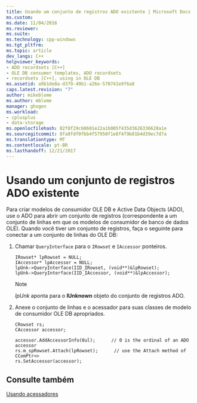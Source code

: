 ```yaml
---
title: Usando um conjunto de registros ADO existente | Microsoft Docs
ms.custom: 
ms.date: 11/04/2016
ms.reviewer: 
ms.suite: 
ms.technology: cpp-windows
ms.tgt_pltfrm: 
ms.topic: article
dev_langs: C++
helpviewer_keywords:
- ADO recordsets [C++]
- OLE DB consumer templates, ADO recordsets
- recordsets [C++], using in OLE DB
ms.assetid: a9b1de8a-d379-49b1-a26e-578741e9f6a8
caps.latest.revision: "7"
author: mikeblome
ms.author: mblome
manager: ghogen
ms.workload:
- cplusplus
- data-storage
ms.openlocfilehash: 02f8f29c60601e22a1b005f435d3626336628a1e
ms.sourcegitcommit: 8fa8fdf0fbb4f57950f1e8f4f9b81b4d39ec7d7a
ms.translationtype: MT
ms.contentlocale: pt-BR
ms.lasthandoff: 12/21/2017
---
```

# <a name="using-an-existing-ado-recordset"></a>Usando um conjunto de registros ADO existente
Para criar modelos de consumidor OLE DB e Active Data Objects (ADO), use o ADO para abrir um conjunto de registros (correspondente a um conjunto de linhas em que os modelos de consumidor de banco de dados OLE). Quando você tiver um conjunto de registros, faça o seguinte para conectar a um conjunto de linhas do OLE DB:  
  
1.  Chamar `QueryInterface` para o `IRowset` e `IAccessor` ponteiros.  
  
    ```  
    IRowset* lpRowset = NULL;  
    IAccessor* lpAccessor = NULL;  
    lpUnk->QueryInterface(IID_IRowset, (void**)&lpRowset);  
    lpUnk->QueryInterface(IID_IAccessor, (void**)&lpAccessor);  
    ```  
  
    > [!NOTE]
    >  *lpUnk* aponta para o **IUnknown** objeto do conjunto de registros ADO.  
  
2.  Anexe o conjunto de linhas e o acessador para suas classes de modelo de consumidor OLE DB apropriados.  
  
    ```  
    CRowset rs;  
    CAccessor accessor;  
  
    accessor.AddAccessorInfo(0ul);      // 0 is the ordinal of an ADO accessor  
    rs.m_spRowset.Attach(lpRowset);      // use the Attach method of CComPtr<>  
    rs.SetAccessor(accessor);  
    ```  
  
## <a name="see-also"></a>Consulte também  
 [Usando acessadores](../../data/oledb/using-accessors.md)